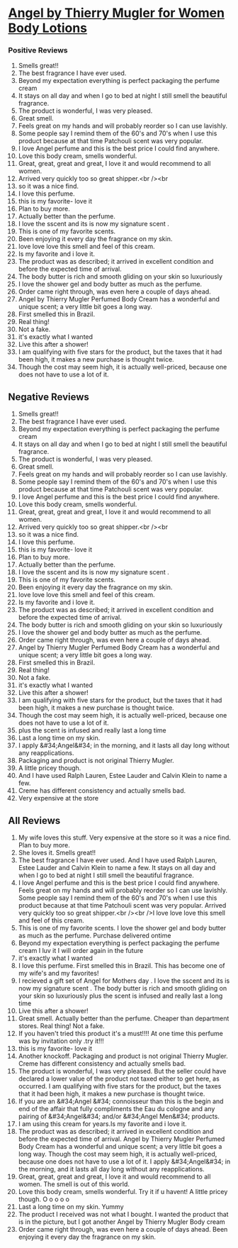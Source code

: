 # [Angel by Thierry Mugler for Women Body Lotions](https://products.checkmycream.com/products/Angel-by-Thierry-Mugler-for-Women-Body-Lotions.html)

### Positive Reviews

<ol>
      <li>Smells great!!</li>
      <li>The best fragrance I have ever used.  </li>
      <li>Beyond my expectation  everything is perfect packaging the perfume cream</li>
      <li>It stays on all day and when I go to bed at night I still smell the beautiful fragrance.</li>
      <li>The product is wonderful, I was very pleased.</li>
      <li>Great smell.</li>
      <li>Feels great on my hands and will probably reorder so I can use lavishly.</li>
      <li>Some people say I remind them of the 60&#x27;s and 70&#x27;s when I use this product because at that time Patchouli scent was very popular.</li>
      <li>I love Angel perfume and this is the best price I could find anywhere.</li>
      <li>Love this body cream, smells wonderful.</li>
      <li>Great, great, great and great, I love it and would recommend to all women.  </li>
      <li>Arrived very quickly too so great shipper.&lt;br /&gt;&lt;br</li>
      <li>so it was a nice find.</li>
      <li>I love this perfume.  </li>
      <li>this is my favorite- love it</li>
      <li>Plan to buy more.</li>
      <li>Actually better than the perfume.</li>
      <li>I love the sscent and its is now my signature scent .</li>
      <li>This is one of my favorite scents.</li>
      <li>Been enjoying it every day the fragrance on my skin.</li>
      <li>love love love this smell and feel of this cream.</li>
      <li>Is my favorite and i love it.</li>
      <li>The product was as described; it arrived in excellent condition and before the expected time of arrival.  </li>
      <li>The body butter is rich and smooth gliding on your skin so luxuriously</li>
      <li>I love the shower gel and body butter as much as the perfume.</li>
      <li>Order came right through, was even here a couple of days ahead.  </li>
      <li>Angel by Thierry Mugler Perfumed Body Cream has a wonderful and unique scent; a very little bit goes a long way.  </li>
      <li>First smelled this in Brazil.  </li>
      <li>Real thing!</li>
      <li>Not a fake.</li>
      <li>it&#x27;s exactly what I wanted</li>
      <li>Live this after a shower!</li>
      <li>I am qualifying with five stars for the product, but the taxes that it had been high, it makes a new purchase is thought twice.</li>
      <li>Though the cost may seem high, it is actually well-priced, because one does not have to use a lot of it.  </li>
</ol>


<h2>Negative Reviews</h2>
<ol>
<li> Smells great!!</li>
<li> The best fragrance I have ever used.  </li>
<li> Beyond my expectation  everything is perfect packaging the perfume cream</li>
<li> It stays on all day and when I go to bed at night I still smell the beautiful fragrance.</li>
<li> The product is wonderful, I was very pleased.</li>
<li> Great smell.</li>
<li> Feels great on my hands and will probably reorder so I can use lavishly.</li>
<li> Some people say I remind them of the 60&#x27;s and 70&#x27;s when I use this product because at that time Patchouli scent was very popular.</li>
<li> I love Angel perfume and this is the best price I could find anywhere.</li>
<li> Love this body cream, smells wonderful.</li>
<li> Great, great, great and great, I love it and would recommend to all women.  </li>
<li> Arrived very quickly too so great shipper.&lt;br /&gt;&lt;br</li>
<li> so it was a nice find.</li>
<li> I love this perfume.  </li>
<li> this is my favorite- love it</li>
<li> Plan to buy more.</li>
<li> Actually better than the perfume.</li>
<li> I love the sscent and its is now my signature scent .</li>
<li> This is one of my favorite scents.</li>
<li> Been enjoying it every day the fragrance on my skin.</li>
<li> love love love this smell and feel of this cream.</li>
<li> Is my favorite and i love it.</li>
<li> The product was as described; it arrived in excellent condition and before the expected time of arrival.  </li>
<li> The body butter is rich and smooth gliding on your skin so luxuriously</li>
<li> I love the shower gel and body butter as much as the perfume.</li>
<li> Order came right through, was even here a couple of days ahead.  </li>
<li> Angel by Thierry Mugler Perfumed Body Cream has a wonderful and unique scent; a very little bit goes a long way.  </li>
<li> First smelled this in Brazil.  </li>
<li> Real thing!</li>
<li> Not a fake.</li>
<li> it&#x27;s exactly what I wanted</li>
<li> Live this after a shower!</li>
<li> I am qualifying with five stars for the product, but the taxes that it had been high, it makes a new purchase is thought twice.</li>
<li> Though the cost may seem high, it is actually well-priced, because one does not have to use a lot of it.  </li>
<li> plus the scent is infused and really last a long time</li>
<li> Last a long time on my skin.</li>
<li> I apply &amp;#34;Angel&amp;#34; in the morning, and it lasts all day long without any reapplications.</li>
<li> Packaging and product is not original Thierry Mugler.</li>
<li> A little pricey though.</li>
<li> And I have used Ralph Lauren, Estee Lauder and Calvin Klein to name a few.  </li>
<li> Creme has different consistency and actually smells bad.</li>
<li> Very expensive at the store</li>
</ol>

<h2>All Reviews</h2>

<ol>
    <li> My wife loves this stuff. Very expensive at the store so it was a nice find. Plan to buy more.</li>
    <li> She loves it. Smells great!!</li>
    <li> The best fragrance I have ever used.  And I have used Ralph Lauren, Estee Lauder and Calvin Klein to name a few.  It stays on all day and when I go to bed at night I still smell the beautiful fragrance.</li>
    <li> I love Angel perfume and this is the best price I could find anywhere. Feels great on my hands and will probably reorder so I can use lavishly. Some people say I remind them of the 60&#x27;s and 70&#x27;s when I use this product because at that time Patchouli scent was very popular. Arrived very quickly too so great shipper.&lt;br /&gt;&lt;br /&gt;I love love love this smell and feel of this cream.</li>
    <li> This is one of my favorite scents. I love the shower gel and body butter as much as the perfume. Purchase delivered ontime</li>
    <li> Beyond my expectation  everything is perfect packaging the perfume cream I luv it I will order again in the future</li>
    <li> it&#x27;s exactly what I wanted</li>
    <li> I love this perfume.  First smelled this in Brazil.  This has become one of my wife&#x27;s and my favorites!</li>
    <li> I recieved a gift set of Angel for Mothers day . I love the sscent and its is now my signature scent . The body butter is rich and smooth gliding on your skin so luxuriously plus the scent is infused and really last a long time</li>
    <li> Live this after a shower!</li>
    <li> Great smell. Actually better than the perfume. Cheaper than department stores. Real thing! Not a fake.</li>
    <li> If you haven&#x27;t tried this product it&#x27;s a must!!!! At one time this perfume was by invitation only .try it!!!</li>
    <li> this is my favorite- love it</li>
    <li> Another knockoff. Packaging and product is not original Thierry Mugler. Creme has different consistency and actually smells bad.</li>
    <li> The product is wonderful, I was very pleased. But the seller could have declared a lower value of the product not taxed either to get here, as occurred. I am qualifying with five stars for the product, but the taxes that it had been high, it makes a new purchase is thought twice.</li>
    <li> If you are an &amp;#34;Angel &amp;#34; connoisseur than this is the begin and end of the affair that fully compliments the Eau du cologne and any pairing of &amp;#34;Angel&amp;#34; and/or &amp;#34;Angel Men&amp;#34; products.</li>
    <li> I am using this cream for years.Is my favorite and i love it.</li>
    <li> The product was as described; it arrived in excellent condition and before the expected time of arrival.  Angel by Thierry Mugler Perfumed Body Cream has a wonderful and unique scent; a very little bit goes a long way.  Though the cost may seem high, it is actually well-priced, because one does not have to use a lot of it.  I apply &amp;#34;Angel&amp;#34; in the morning, and it lasts all day long without any reapplications.</li>
    <li> Great, great, great and great, I love it and would recommend to all women.  The smell is out of this world.</li>
    <li> Love this body cream, smells wonderful. Try it if u havent! A little pricey though. O o o o o</li>
    <li> Last a long time on my skin. Yummy</li>
    <li> The product I received was not what I bought. I wanted the product that is in the picture, but I got another Angel by Thierry Mugler  Body cream</li>
    <li> Order came right through, was even here a couple of days ahead.  Been enjoying it every day the fragrance on my skin.</li>
</ol>




